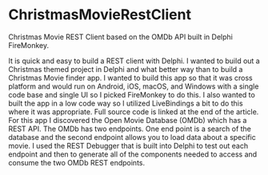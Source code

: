 # ChristmasMovieRestClient
Christmas Movie REST Client based on the OMDb API built in Delphi FireMonkey.

It is quick and easy to build a REST client with Delphi. I wanted to build out a Christmas themed project in Delphi and what better way than to build a Christmas Movie finder app. I wanted to build this app so that it was cross platform and would run on Android, iOS, macOS, and Windows with a single code base and single UI so I picked FireMonkey to do this. I also wanted to built the app in a low code way so I utilized LiveBindings a bit to do this where it was appropriate. Full source code is linked at the end of the article. For this app I discovered the Open Movie Database (OMDb) which has a REST API. The OMDb has two endpoints. One end point is a search of the database and the second endpoint allows you to load data about a specific movie. I used the REST Debugger that is built into Delphi to test out each endpoint and then to generate all of the components needed to access and consume the two OMDb REST endpoints. 
